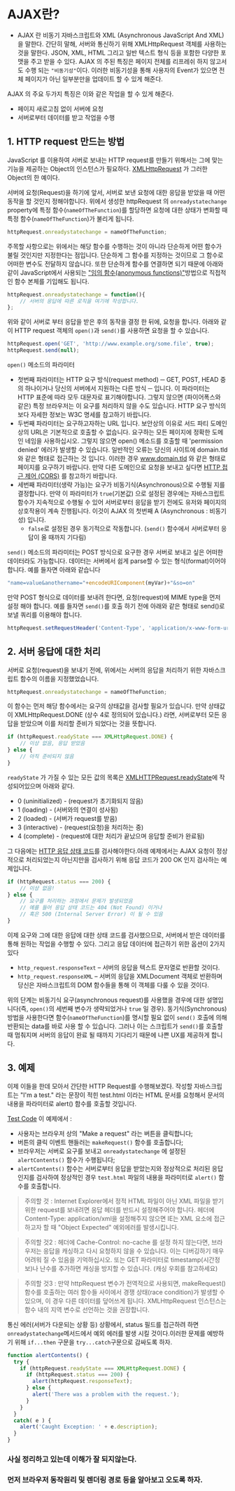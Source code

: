 # AJAX란?

* AJAX 란 비동기 자바스크립트와 XML  (Asynchronous JavaScript And XML) 을 말한다.
간단히 말해, 서버와 통신하기 위해 XMLHttpRequest 객체를 사용하는 것을 말한다.
JSON, XML, HTML 그리고 일반 텍스트 형식 등을 포함한 다양한 포맷을 주고 받을 수 있다.
AJAX 의 주된 특징은 페이지 전체를 리프레쉬 하지 않고서도 수행 되는 `"비동기성"`이다. 
이러한 비동기성을 통해 사용자의 Event가 있으면 전체 페이지가 아닌 일부분만을 업데이트 할 수 있게 해준다.

AJAX 의 주요 두가지 특징은 이와 같은 작업을 할 수 있게 해준다.
* 페이지 새로고침 없이 서버에 요청
* 서버로부터 데이터를 받고 작업을 수행

## 1. HTTP request 만드는 방법

JavaScript 를 이용하여 서버로 보내는 HTTP request를 만들기 위해서는 그에 맞는 기능을 제공하는 Object의 인스턴스가 필요하다. [XMLHttpRequest](XHR.md) 가 그러한 Object의 한 예이다.

서버에 요청(Request)을 하기에 앞서, 서버로 보낸 요청에 대한 응답을 받았을 때 어떤 동작을 할 것인지 정해야합니다. 위에서 생성한 httpRequest 의 `onreadystatechange` property에 특정 함수(`nameOfTheFunction`)를 할당하면 요청에 대한 상태가 변화할 때 특정 함수(`nameOfTheFunction`)가 불리게 됩니다.

```javascript
httpRequest.onreadystatechange = nameOfTheFunction;
```

주목할 사항으로는 위에서는 해당 함수를 수행하는 것이 아니라 단순하게 어떤 함수가 불릴 것인지만 지정한다는 점입니다. 단순하게 그 함수를 지정하는 것이므로 그 함수로 어떠한 변수도 전달하지 않습니다. 또한 단순하게 함수를 연결하면 되기 때문에 아래와 같이 JavaScript에서 사용되는 ["임의 함수(anonymous functions)"](AF.md)방법으로 직접적인 함수 본체를 기입해도 됩니다.

```javascript
httpRequest.onreadystatechange = function(){
    // 서버의 응답에 따른 로직을 여기에 작성합니다.
};
```

위와 같이 서버로 부터 응답을 받은 후의 동작을 결정 한 뒤에, 요청을 합니다. 아래와 같이 HTTP request 객체의 `open()`과 `send()`를 사용하면 요청을 할 수 있습니다.

```javascript
httpRequest.open('GET', 'http://www.example.org/some.file', true);
httpRequest.send(null);
```

`open()` 메소드의 파라미터

* 첫번째 파라미터는 HTTP 요구 방식(request method) ─ GET, POST, HEAD 중의 하나이거나 당신의 서버에서 지원하는 다른 방식 ─ 입니다. 이 파라미터는 HTTP 표준에 따라 모두 대문자로 표기해야합니다. 그렇지 않으면 (파이어폭스와 같은) 특정 브라우저는 이 요구를 처리하지 않을 수도 있습니다. HTTP 요구 방식의 보다 자세한 정보는 W3C 명세를 참고하기 바랍니다.
* 두번째 파라미터는 요구하고자하는 URL 입니다. 보안상의 이유로 서드 파티 도메인 상의 URL은 기본적으로 호출할 수 없습니다. 요구하는 모든 페이지에 정확한 도메인 네임을 사용하십시오. 그렇지 않으면 open() 메소드를 호출할 때 'permission denied' 에러가 발생할 수 있습니다. 일반적인 오류는 당신의 사이트에 domain.tld 와 같은 형태로 접근하는 것 입니다. 이러한 경우 www.domain.tld 와 같은 형태로 페이지를 요구하기 바랍니다. 만약 다른 도메인으로 요청을 보내고 싶다면 [HTTP 접근 제어 (CORS)](CORS.md) 를 참고하기 바랍니다.
* 세번째 파라미터(생략 가능)는 요구가 비동기식(Asynchronous)으로 수행될 지를 결정합니다. 만약 이 파라미터가 `true`(기본값) 으로 설정된 경우에는 자바스크립트 함수가 지속적으로 수행될 수 있어 서버로부터 응답을 받기 전에도 유저와 페이지의 상호작용이 계속 진행됩니다. 이것이 AJAX 의 첫번째 A (Asynchronous : 비동기성) 입니다.
    * `false`로 설정된 경우 동기적으로 작동합니다. (`send()` 함수에서 서버로부터 응답이 올 때까지 기다림)

`send()` 메소드의 파라미터는 POST 방식으로 요구한 경우 서버로 보내고 싶은 어떠한 데이터라도 가능합니다. 데이터는 서버에서 쉽게 parse할 수 있는 형식(format)이어야 합니다. 예를 들자면 아래와 같습니다

```javascript
"name=value&anothername="+encodeURIComponent(myVar)+"&so=on"
```

만약 POST 형식으로 데이터를 보내려 한다면, 요청(request)에 MIME type을 먼저 설정 해야 합니다. 예를 들자면 `send()`를 호출 하기 전에 아래와 같은 형태로 send()로 보낼 쿼리를 이용해야 합니다.

```javascript
httpRequest.setRequestHeader('Content-Type', 'application/x-www-form-urlencoded');
```

## 2. 서버 응답에 대한 처리

서버로 요청(request)을 보내기 전에, 위에서는 서버의 응답을 처리하기 위한 자바스크립트 함수의 이름을 지정했었습니다.
```javascript
httpRequest.onreadystatechange = nameOfTheFunction;
```

이 함수는 먼저 해당 함수에서는 요구의 상태값을 검사할 필요가 있습니다. 만약 상태값이 XMLHttpRequest.DONE (상수 4로 정의되어 있습니다.) 라면, 서버로부터 모든 응답을 받았으며 이를 처리할 준비가 되었다는 것을 뜻합니다.

```javascript
if (httpRequest.readyState === XMLHttpRequest.DONE) {
    // 이상 없음, 응답 받았음
} else {
    // 아직 준비되지 않음
}
```
`readyState` 가 가질 수 있는 모든 값의 목록은 [XMLHTTPRequest.readyState](https://developer.mozilla.org/en-US/docs/Web/API/XMLHttpRequest/readyState)에 작성되어있으며 아래와 같다.

* 0 (uninitialized) - (request가 초기화되지 않음)
* 1 (loading) - (서버와의 연결이 성사됨)
* 2 (loaded) - (서버가 request를 받음)
* 3 (interactive) - (request(요청)을 처리하는 중)
* 4 (complete) - (request에 대한 처리가 끝났으며 응답할 준비가 완료됨)

그 다음에는 [HTTP 응답 상태 코드](https://developer.mozilla.org/ko/docs/Web/HTTP/Status)를 검사해야한다.아래 예제에서는 AJAX 요청이 정상적으로 처리되었는지 아닌지만을 검사하기 위해 응답 코드가 200 OK 인지 검사하는 예제입니다.

```javascript
if (httpRequest.status === 200) {
    // 이상 없음!
} else {
    // 요구를 처리하는 과정에서 문제가 발생되었음
    // 예를 들어 응답 상태 코드는 404 (Not Found) 이거나
    // 혹은 500 (Internal Server Error) 이 될 수 있음
}
```

이제 요구와 그에 대한 응답에 대한 상태 코드를 검사했으므로, 서버에서 받은 데이터를 통해 원하는 작업을 수행할 수 있다. 그리고 응답 데이터에 접근하기 위한 옵션이 2가지 있다

* `http_request.responseText` – 서버의 응답을 텍스트 문자열로 반환할 것이다.
* `http_request.responseXML` – 서버의 응답을 XMLDocument 객체로 반환하며 당신은 자바스크립트의 DOM 함수들을 통해 이 객체를 다룰 수 있을 것이다.

위의 단계는 비동기식 요구(asynchronous request)를 사용했을 경우에 대한 설명입니다(즉, `open()`의 세번째 변수가 생략되었거나 `true` 일 경우). 동기식(Synchronous) 방법을 사용한다면 함수(`nameOfTheFunction`)를 명시할 필요 없이 `send()` 호출에 의해 반환되는 data를 바로 사용 할 수 있습니다. 그러나 이는 스크립트가 `send()`를 호출할 때 멈춰지며 서버의 응답이 완료 될 때까지 기다리기 때문에 나쁜 UX를 제공하게 합니다.

## 3. 예제

이제 이들을 한데 모아서 간단한 HTTP Request를 수행해보겠다. 작성할 자바스크립트는 "I'm a test." 라는 문장이 적힌 test.html 이라는 HTML 문서를 요청해서 문서의 내용을 파라미터로 alert() 함수를 호출할 것입니다. 

[Test Code](test.md) 이 예제에서 :
* 사용자는 브라우저 상의 "Make a request" 라는 버튼을 클릭합니다;
* 버튼의 클릭 이벤트 핸들러는 `makeRequest()` 함수를 호출합니다;
* 브라우저는 서버로 요구를 보내고 `onreadystatechange` 에 설정된 `alertContents()` 함수가 수행됩니다;
* `alertContents()` 함수는 서버로부터 응답을 받았는지와 정상적으로 처리된 응답인지를 검사하여 정상적인 경우 `test.html` 파일의 내용을 파라미터로 `alert()` 함수를 호출합니다.

> 주의할 것 : Internet Explorer에서 정적 HTML 파일이 아닌 XML 파일을 받기 위한 request를 보내려면 응답 헤더를 반드시 설정해주어야 합니다. 헤더에 Content-Type: application/xml을 설정해주지 않으면 IE는 XML 요소에 접근하고자 할 때 "Object Expected" 예외에러를 발생시킵니다.

> 주의할 것2 : 헤더에 Cache-Control: no-cache 를 설정 하지 않는다면, 브라우저는 응답을 캐싱하고 다시 요청하지 않을 수 있습니다. 이는 디버깅하기 매우 어려워 질 수 있음을 기억하십시오. 또는 GET 파라미터로 timestamp(시간정보)나 난수를 추가하면 캐싱을 방지할 수 있습니다. (캐싱 우회를 참고하세요)

> 주의할 것3 :  만약 httpRequest 변수가 전역적으로 사용되면, makeRequest() 함수를 호출하는 여러 함수들 사이에서 경쟁 상태(race condition)가 발생할 수 있으며, 이 경우 다른 데이터를 덮어쓰게 됩니다. XMLHttpRequest 인스턴스는 함수 내의 지역 변수로 선언하는 것을 권장합니다.

통신 에러(서버가 다운되는 상황 등) 상황에서, status 필드를 접근하려 하면 `onreadystatechange`메서드에서 예외 에러를 발생 시킬 것이다.이러한 문제를 예방하기 위해 `if...then` 구문을 `try...catch`구문으로 감싸도록 하자.

```javascript
function alertContents() {
  try {
    if (httpRequest.readyState === XMLHttpRequest.DONE) {
      if (httpRequest.status === 200) {
        alert(httpRequest.responseText);
      } else {
        alert('There was a problem with the request.');
      }
    }
  }
  catch( e ) {
    alert('Caught Exception: ' + e.description);
  }
}
```

### 사실 정리하고 있는데 이해가 잘 되지않는다. 
### 먼저 브라우저 동작원리 및 렌더링 경로 등을 알아보고 오도록 하자.